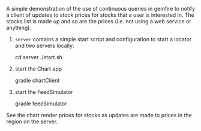 
A simple demonstration of the use of continuous queries in gemfire to notify a client of updates to stock prices for stocks that a user is interested in.  The stocks list is made up and so are the prices (i.e. not using a web service or anything).


1. `server` contains a simple start script and configuration to start a locator and two servers locally:

    cd server
    ./start.sh

2. start the Chart app

    gradle chartClient

3. start the FeedSimulator

    gradle feedSimulator

See the chart render prices for stocks as updates are made to prices in the region on the server.


